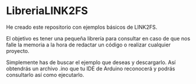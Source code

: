 # LibreriaLINK2FS

He creado este repositorio con ejemplos básicos de LINK2FS. 

El objetivo es tener una pequeña librería para consultar en caso de que nos falle la memoria a la hora de redactar un código o realizar cualquier proyecto. 

Simplemente has de buscar el ejemplo que deseas y descargarlo. Así obtendrás un archivo .ino que tu IDE de Arduino reconocerá y podrás consultarlo así como ejecutarlo. 
